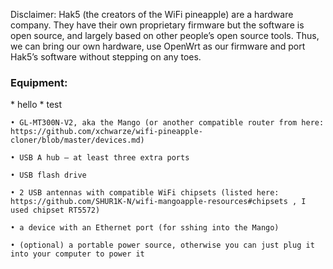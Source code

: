 Disclaimer: Hak5 (the creators of the WiFi pineapple) are a hardware company. They have their own proprietary firmware but the software is open source, and largely based on other people’s open source tools. Thus, we can bring our own hardware, use OpenWrt as our firmware and port Hak5’s software without stepping on any toes. 

<h3>Equipment:</h3>
* hello
* test

    • GL-MT300N-V2, aka the Mango (or another compatible router from here: https://github.com/xchwarze/wifi-pineapple-cloner/blob/master/devices.md)

    • USB A hub – at least three extra ports

    • USB flash drive

    • 2 USB antennas with compatible WiFi chipsets (listed here: https://github.com/SHUR1K-N/wifi-mangoapple-resources#chipsets , I used chipset RT5572)

    • a device with an Ethernet port (for sshing into the Mango)

    • (optional) a portable power source, otherwise you can just plug it into your computer to power it

